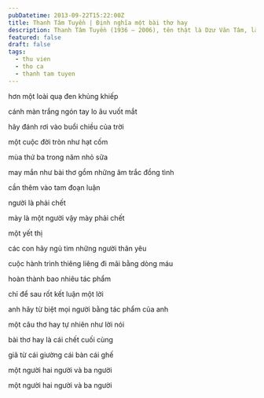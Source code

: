 ```yaml
---
pubDatetime: 2013-09-22T15:22:00Z
title: Thanh Tâm Tuyền | Định nghĩa một bài thơ hay
description: Thanh Tâm Tuyền (1936 – 2006), tên thật là Dzư Văn Tâm, là một nhà thơ, nhà văn người Việt nổi tiếng, được biết đến với những cách tân thơ ca táo bạo.
featured: false
draft: false
tags:
  - thu vien
  - tho ca
  - thanh tam tuyen
---
```


hơn một loài quạ đen khủng khiếp

cánh màn trắng ngón tay lo âu vuốt mắt

hãy đánh rơi vào buổi chiều của trời

một cuộc đời tròn như hạt cốm

mùa thứ ba trong năm nhỏ sữa

may mắn như bài thơ gồm những âm trắc đồng tình

cần thêm vào tam đoạn luận

người là phải chết

mày là một người vậy mày phải chết

một yết thị

các con hãy ngủ tim những người thân yêu

cuộc hành trình thiêng liêng đi mãi bằng dòng máu

hoàn thành bao nhiêu tác phẩm

chỉ để sau rốt kết luận một lời

anh hãy từ biệt mọi người bằng tác phẩm của anh

một câu thơ hay tự nhiên như lời nói

bài thơ hay là cái chết cuối cùng

giã từ cái giường cái bàn cái ghế

một người hai người và ba người

một người hai người và ba người
